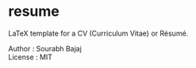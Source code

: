 # resume
LaTeX template for a CV (Curriculum Vitae) or Résumé.

Author : Sourabh Bajaj\
License : MIT
